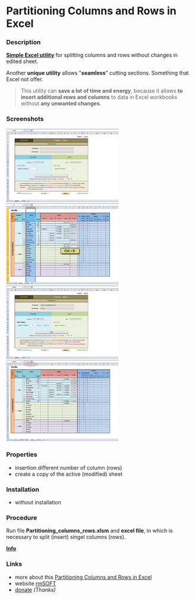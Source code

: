 Partitioning Columns and Rows in Excel
======================================

### Description

**[Simple Excel utility][1]** for splitting columns and rows without changes in edited sheet.

Another **unique utility** allows "**seamless**" cutting sections. Something that Excel not offer.

> This utility can **save a lot of time and energy**, because it allows **to insert additional rows and columns** to data in Excel workbooks without **any unwanted changes**.


### Screenshots

<img src="https://raw.githubusercontent.com/mesaros/partitioning-columns-and-rows-in-excel/master/screenshots/partitioning-columns-and-rows-in-excel-01.png" width="302px" />

<img src="https://raw.githubusercontent.com/mesaros/partitioning-columns-and-rows-in-excel/master/screenshots/partitioning-columns-and-rows-in-excel-02.png" width="302px" />

<img src="https://raw.githubusercontent.com/mesaros/partitioning-columns-and-rows-in-excel/master/screenshots/partitioning-columns-and-rows-in-excel-03.png" width="302px" />

<img src="https://raw.githubusercontent.com/mesaros/partitioning-columns-and-rows-in-excel/master/screenshots/partitioning-columns-and-rows-in-excel-04.png" width="302px" />


### Properties

- insertion different number of column (rows)
- create a copy of the active (modified) sheet


### Installation

- without installation


### Procedure

Run file **Partitioning_columns_rows.xlsm** and **excel file**, in which is necessary to split (insert) singel columns (rows).

**[Info][1]**


### Links

- more about this [Partitioning Columns and Rows in Excel][1]
- website [rmSOFT][2]
- [donate][3] *(Thanks)*


[1]: http://www.rmsoft.sk/en/portfolio/programming-work/utilities/partitioning-columns-and-rows-in-excel
[2]: http://www.rmsoft.sk
[3]: https://www.paypal.com/cgi-bin/webscr?cmd=_s-xclick&hosted_button_id=BB4D8Y28YZDH6 "Thanks for support"
